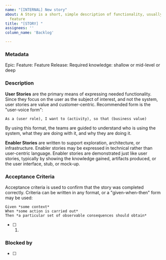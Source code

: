 ```yaml
---
name: "[INTERNAL] New story"
about: A Story is a short, simple description of functionality, usually part of a
  feature
title: "[STORY] "
assignees: ''
column_name: 'Backlog'

---
```


<!--
### Instructions

NB: This template is only for core team members to be used as part of the management of the overall project

**Delete this section when creating a new Story, and complete all other sections.**

Stories are short, simple descriptions of functionality. Stories provide just enough information for business and technical people to understand the > intent. Through acceptance criteria and acceptance tests, stories get more specific, helping to ensure system quality. User stories deliver functionality directly to the end user. Enabler stories bring visibility to the work items needed to support exploration, architecture, infrastructure, and compliance.

For further information, please refer to: [SAFe Story](https://www.scaledagileframework.com/story/)
-->

### Metadata

Epic:
Feature:
Feature Release:
Required knowledge: shallow or mid-level or deep

### Description

**User Stories** are the primary means of expressing needed functionality. Since they focus on the user as the subject of interest, and not the system, user stories are value and customer-centric. Recommended form is the "user-voice form":

	As a (user role), I want to (activity), so that (business value)
By using this format, the teams are guided to understand who is using the system, what they are doing with it, and why they are doing it.

**Enabler Stories** are written to support exploration, architecture, or infrastructure. Enabler stories may be expressed in technical rather than user-centric language. Enabler stories are demonstrated just like user stories, typically by showing the knowledge gained, artifacts produced, or the user interface, stub, or mock-up.

### Acceptance Criteria
Acceptance criteria is used to confirm that the story was completed correctly. Criteria can be written in any format, or a "given-when-then" form may be used:

	Given *some context*
	When *some action is carried out*
	Then *a particular set of observable consequences should obtain*

- [ ] 1. 

### Blocked by

- [ ] 

